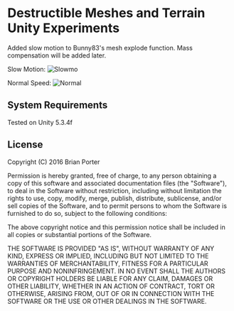 Destructible Meshes and Terrain Unity Experiments
=================================================
Added slow motion to Bunny83's mesh explode function. Mass compensation will be added later.

Slow Motion:
![Slowmo](http://i.imgur.com/rkvzDmz.gif)

Normal Speed:
![Normal](http://i.imgur.com/0sXu2Td.gif)



System Requirements
-------------------
Tested on Unity 5.3.4f


License
-------

Copyright (C) 2016 Brian Porter

Permission is hereby granted, free of charge, to any person obtaining a copy of this software and associated documentation files (the "Software"), to deal in the Software without restriction, including without limitation the rights to use, copy, modify, merge, publish, distribute, sublicense, and/or sell copies of the Software, and to permit persons to whom the Software is furnished to do so, subject to the following conditions:

The above copyright notice and this permission notice shall be included in all copies or substantial portions of the Software.

THE SOFTWARE IS PROVIDED "AS IS", WITHOUT WARRANTY OF ANY KIND, EXPRESS OR IMPLIED, INCLUDING BUT NOT LIMITED TO THE WARRANTIES OF MERCHANTABILITY, FITNESS FOR A PARTICULAR PURPOSE AND NONINFRINGEMENT. IN NO EVENT SHALL THE AUTHORS OR COPYRIGHT HOLDERS BE LIABLE FOR ANY CLAIM, DAMAGES OR OTHER LIABILITY, WHETHER IN AN ACTION OF CONTRACT, TORT OR OTHERWISE, ARISING FROM, OUT OF OR IN CONNECTION WITH THE SOFTWARE OR THE USE OR OTHER DEALINGS IN THE SOFTWARE.
